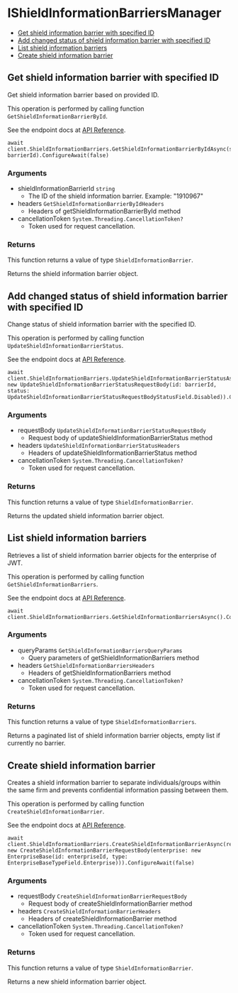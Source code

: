 # IShieldInformationBarriersManager


- [Get shield information barrier with specified ID](#get-shield-information-barrier-with-specified-id)
- [Add changed status of shield information barrier with specified ID](#add-changed-status-of-shield-information-barrier-with-specified-id)
- [List shield information barriers](#list-shield-information-barriers)
- [Create shield information barrier](#create-shield-information-barrier)

## Get shield information barrier with specified ID

Get shield information barrier based on provided ID.

This operation is performed by calling function `GetShieldInformationBarrierById`.

See the endpoint docs at
[API Reference](https://developer.box.com/reference/get-shield-information-barriers-id/).

<!-- sample get_shield_information_barriers_id -->
```
await client.ShieldInformationBarriers.GetShieldInformationBarrierByIdAsync(shieldInformationBarrierId: barrierId).ConfigureAwait(false)
```

### Arguments

- shieldInformationBarrierId `string`
  - The ID of the shield information barrier. Example: "1910967"
- headers `GetShieldInformationBarrierByIdHeaders`
  - Headers of getShieldInformationBarrierById method
- cancellationToken `System.Threading.CancellationToken?`
  - Token used for request cancellation.


### Returns

This function returns a value of type `ShieldInformationBarrier`.

Returns the shield information barrier object.


## Add changed status of shield information barrier with specified ID

Change status of shield information barrier with the specified ID.

This operation is performed by calling function `UpdateShieldInformationBarrierStatus`.

See the endpoint docs at
[API Reference](https://developer.box.com/reference/post-shield-information-barriers-change-status/).

<!-- sample post_shield_information_barriers_change_status -->
```
await client.ShieldInformationBarriers.UpdateShieldInformationBarrierStatusAsync(requestBody: new UpdateShieldInformationBarrierStatusRequestBody(id: barrierId, status: UpdateShieldInformationBarrierStatusRequestBodyStatusField.Disabled)).ConfigureAwait(false)
```

### Arguments

- requestBody `UpdateShieldInformationBarrierStatusRequestBody`
  - Request body of updateShieldInformationBarrierStatus method
- headers `UpdateShieldInformationBarrierStatusHeaders`
  - Headers of updateShieldInformationBarrierStatus method
- cancellationToken `System.Threading.CancellationToken?`
  - Token used for request cancellation.


### Returns

This function returns a value of type `ShieldInformationBarrier`.

Returns the updated shield information barrier object.


## List shield information barriers

Retrieves a list of shield information barrier objects
for the enterprise of JWT.

This operation is performed by calling function `GetShieldInformationBarriers`.

See the endpoint docs at
[API Reference](https://developer.box.com/reference/get-shield-information-barriers/).

<!-- sample get_shield_information_barriers -->
```
await client.ShieldInformationBarriers.GetShieldInformationBarriersAsync().ConfigureAwait(false)
```

### Arguments

- queryParams `GetShieldInformationBarriersQueryParams`
  - Query parameters of getShieldInformationBarriers method
- headers `GetShieldInformationBarriersHeaders`
  - Headers of getShieldInformationBarriers method
- cancellationToken `System.Threading.CancellationToken?`
  - Token used for request cancellation.


### Returns

This function returns a value of type `ShieldInformationBarriers`.

Returns a paginated list of
shield information barrier objects,
empty list if currently no barrier.


## Create shield information barrier

Creates a shield information barrier to
separate individuals/groups within the same
firm and prevents confidential information passing between them.

This operation is performed by calling function `CreateShieldInformationBarrier`.

See the endpoint docs at
[API Reference](https://developer.box.com/reference/post-shield-information-barriers/).

<!-- sample post_shield_information_barriers -->
```
await client.ShieldInformationBarriers.CreateShieldInformationBarrierAsync(requestBody: new CreateShieldInformationBarrierRequestBody(enterprise: new EnterpriseBase(id: enterpriseId, type: EnterpriseBaseTypeField.Enterprise))).ConfigureAwait(false)
```

### Arguments

- requestBody `CreateShieldInformationBarrierRequestBody`
  - Request body of createShieldInformationBarrier method
- headers `CreateShieldInformationBarrierHeaders`
  - Headers of createShieldInformationBarrier method
- cancellationToken `System.Threading.CancellationToken?`
  - Token used for request cancellation.


### Returns

This function returns a value of type `ShieldInformationBarrier`.

Returns a new shield information barrier object.


